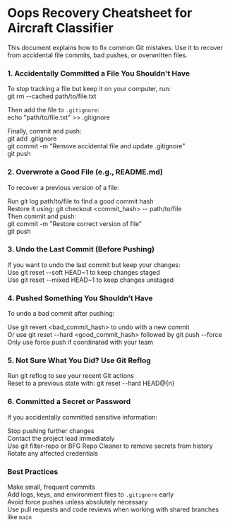 # Oops Recovery Cheatsheet for Aircraft Classifier

This document explains how to fix common Git mistakes. Use it to recover from accidental file commits, bad pushes, or overwritten files.

### 1. Accidentally Committed a File You Shouldn't Have

To stop tracking a file but keep it on your computer, run:  
git rm --cached path/to/file.txt

Then add the file to `.gitignore`:  
echo "path/to/file.txt" >> .gitignore

Finally, commit and push:  
git add .gitignore  
git commit -m "Remove accidental file and update .gitignore"  
git push

### 2. Overwrote a Good File (e.g., README.md)

To recover a previous version of a file:

Run git log path/to/file to find a good commit hash  
Restore it using: git checkout <commit_hash> -- path/to/file  
Then commit and push:  
git commit -m "Restore correct version of file"  
git push

### 3. Undo the Last Commit (Before Pushing)

If you want to undo the last commit but keep your changes:  
Use git reset --soft HEAD~1 to keep changes staged  
Use git reset --mixed HEAD~1 to keep changes unstaged

### 4. Pushed Something You Shouldn’t Have

To undo a bad commit after pushing:

Use git revert <bad_commit_hash> to undo with a new commit  
Or use git reset --hard <good_commit_hash> followed by git push --force  
Only use force push if coordinated with your team

### 5. Not Sure What You Did? Use Git Reflog

Run git reflog to see your recent Git actions  
Reset to a previous state with: git reset --hard HEAD@{n}

### 6. Committed a Secret or Password

If you accidentally committed sensitive information:

Stop pushing further changes  
Contact the project lead immediately  
Use git filter-repo or BFG Repo Cleaner to remove secrets from history  
Rotate any affected credentials

### Best Practices

Make small, frequent commits  
Add logs, keys, and environment files to `.gitignore` early  
Avoid force pushes unless absolutely necessary  
Use pull requests and code reviews when working with shared branches like `main`
